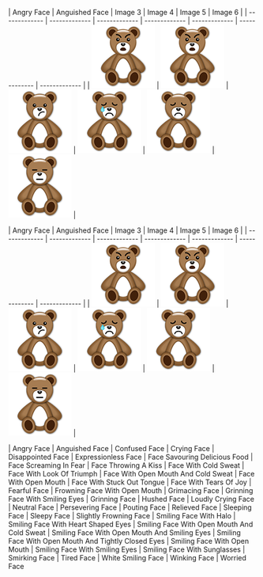 | Angry Face | Anguished Face | Image 3 | Image 4 | Image 5 | Image 6 |
| ------------- | ------------- | ------------- | ------------- | ------------- | ------------- | ------------- |
| ![Image of Angry Face](https://github.com/JustOneMoreBlock/TeddyBear/blob/master/128x128/angry-face.png) | ![Image of Angry Face](https://github.com/JustOneMoreBlock/TeddyBear/blob/master/128x128/angry-face.png) | ![Image of Image](https://raw.githubusercontent.com/JustOneMoreBlock/TeddyBear/master/128x128/confused-face.png) | ![Image of Image](https://raw.githubusercontent.com/JustOneMoreBlock/TeddyBear/master/128x128/crying-face.png) | ![Image of Image](https://raw.githubusercontent.com/JustOneMoreBlock/TeddyBear/master/128x128/disappointed-face.png) | ![Image of Image](https://raw.githubusercontent.com/JustOneMoreBlock/TeddyBear/master/128x128/expressionless-face.png) |

| Angry Face  | Anguished Face  | Image 3 | Image 4 | Image 5 | Image 6 |
| ------------- | ------------- | ------------- | ------------- | ------------- | ------------- | ------------- |
| ![Image of Angry Face](https://github.com/JustOneMoreBlock/TeddyBear/blob/master/128x128/angry-face.png) | ![Image of Angry Face](https://github.com/JustOneMoreBlock/TeddyBear/blob/master/128x128/angry-face.png) | ![Image of Image](https://raw.githubusercontent.com/JustOneMoreBlock/TeddyBear/master/128x128/confused-face.png) | ![Image of Image](https://raw.githubusercontent.com/JustOneMoreBlock/TeddyBear/master/128x128/crying-face.png) | ![Image of Image](https://raw.githubusercontent.com/JustOneMoreBlock/TeddyBear/master/128x128/disappointed-face.png) | ![Image of Image](https://raw.githubusercontent.com/JustOneMoreBlock/TeddyBear/master/128x128/expressionless-face.png) |


| Angry Face | Anguished Face | Confused Face | Crying Face | Disappointed Face | Expressionless Face | Face Savouring Delicious Food | Face Screaming In Fear | Face Throwing A Kiss | Face With Cold Sweat | Face With Look Of Triumph | Face With Open Mouth And Cold Sweat | Face With Open Mouth | Face With Stuck Out Tongue | Face With Tears Of Joy | Fearful Face | Frowning Face With Open Mouth | Grimacing Face | Grinning Face With Smiling Eyes | Grinning Face | Hushed Face | Loudly Crying Face | Neutral Face | Persevering Face | Pouting Face | Relieved Face | Sleeping Face | Sleepy Face | Slightly Frowning Face | Smiling Face With Halo | Smiling Face With Heart Shaped Eyes | Smiling Face With Open Mouth And Cold Sweat | Smiling Face With Open Mouth And Smiling Eyes | Smiling Face With Open Mouth And Tightly Closed Eyes | Smiling Face With Open Mouth | Smiling Face With Smiling Eyes | Smiling Face With Sunglasses | Smirking Face | Tired Face | White Smiling Face | Winking Face | Worried Face

